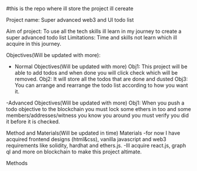 #this is the repo where ill store the project ill cereate

Project name: Super advanced web3 and UI todo list 

Aim of project: To use all the tech skills ill learn in my journey to create a super advanced todo list
Limitations: Time and skills not learn which ill acquire in this journey.

Objectives(Will be updated with more): 
- Normal Objectives(Will be updated with more)
Obj1: This project will be able to add todos and when done you will click check which will be removed.
Obj2: It will store all the todos that are done and dusted
Obj3: You can arrange and rearrange the todo list according to how you want it.

-Advanced Objectives(Will be updated with more)
Obj1: When you push a todo objective to the blockchain you must lock some ethers in too and some members/addresses/witness you know you around you must verify you did it before it is checked.


Method and Materials(Will be updated in time)
Materials
-for now I have acquired frontend designs (html&css), vanilla javascript and web3 requirements like solidity, hardhat and ethers.js.
-Ill acquire react.js, graph ql and more on blockchain to make this project altimate.

Methods
